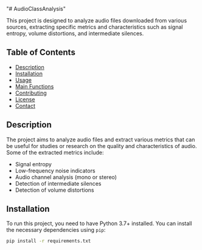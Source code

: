 "# AudioClassAnalysis" 


This project is designed to analyze audio files downloaded from various sources, extracting specific metrics and characteristics such as signal entropy, volume distortions, and intermediate silences.

## Table of Contents

- [Description](#description)
- [Installation](#installation)
- [Usage](#usage)
- [Main Functions](#main-functions)
- [Contributing](#contributing)
- [License](#license)
- [Contact](#contact)

## Description

The project aims to analyze audio files and extract various metrics that can be useful for studies or research on the quality and characteristics of audio. Some of the extracted metrics include:

- Signal entropy
- Low-frequency noise indicators
- Audio channel analysis (mono or stereo)
- Detection of intermediate silences
- Detection of volume distortions

## Installation

To run this project, you need to have Python 3.7+ installed. You can install the necessary dependencies using `pip`:

```bash
pip install -r requirements.txt
